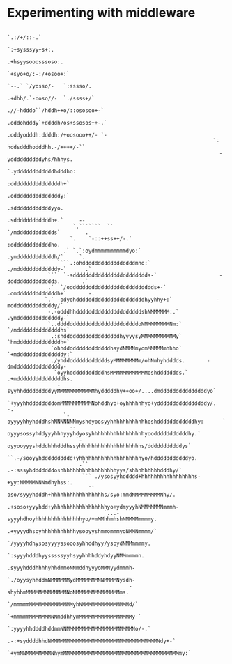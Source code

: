 # Experimenting with middleware


```
                                                                                  `.:/+/::-.`
                                                                                `:+sysssyy+s+:.
                                                                               .+hsyysooosssoso:.
                                                                              `+syo+o/:-:/+osoo+:`
                                                                       `--.` `/yosso/-   `:sssso/.
                                                                      .+dhh/.`-ooso//-  `./ssss+/`
                                                                   .//-hdddo``/hddh++o/::ososoo+-`
                                                                  .oddohdddy`+ddddh/os+ssosos++-.`
                                                                  .oddyodddh:ddddh:/+oosooo++/- `-
                                                                  `-hddsdddhodddhh.-/++++/-``
                                                                    -yddddddddddyhs/hhhys.
                                                                    `.yddddddddddddhdddho:
                                                                      :ddddddddddddddddh+`
                                                                      .odddddddddddddddy:`
                                                                       .sddddddddddddyyo.
                                                                       .sddddddddddddh+.`     --
                     `.```````  ``                                    `/mdddddddddddds`        .
                    `.    `-::++ss++/-.`                              :dddddddddddddho.
                  .` `.`:oydmmmmmmmmmmdyo:`                          .ymddddddddddddh/`     `.
                ````.:ohdddddddddddddddddmho:`                      ./mdddddddddddddy-`      .`
             ```  `-sdddddddddddddddddddddddds-`                    -ddddddddddddddds.       .`
             .`  `/oddddddddddddddddddddddddddds+-`                .omdddddddddddddh+`       -.
            `.` -odyohddddddddddddddddddddddhyyhhy+:`              -mddddddddddddddy/`
             -.-odddhhdddddddddddddddddddddshNMMMMMM:.`           .ymddddddddddddddy-`
             `..ddddddddddddddddddddddddddoNMMMMMMMMNm:`         `/mddddddddddddddhs`
              .:shddddddddddddddddddhyyyysyMMMMMMMMMMMy`         `hmddddddddddddddh+`
              `ohhdddddddddddddddhsydNMMNmyomMMMMMmhhho`        `+mdddddddddddddddy:`
              ./yhddddddddddddddsyMMMMMMMMm/ohNmhyhdddds.       -dmdddddddddddddddy-
               `oyyhdddddddddddhsMMMMMMMMMMMMoshddddddds.`     .+mdddddddddddddddhs.
                -syyhhdddddddddyyMMMMMMMMMMMMhydddddhy++oo+/....dmdddddddddddddddyo`
                 `+yyyhhddddddddomMMMMMMMMMMNohddhyo+oyhhhhhhyo+yddddddddddddddddy/.    -.
                  `-oyyyyhhyhdddhshNNNNNNNmyshdyoosyyhhhhhhhhhhhhoshddddddddddddhy:      `
                    --oyyysossyhddyyyhhhyyyhdyosyhhhhhhhhhhhhhhhhhyoodddddddddddhy.`
                      `-oyyooyyyshdddhhhdddhssyhhhhhhhhhhhhhhhhhhhhs/dddddddddddys`
                      ``.-/sooyyhdddddddddd+yhhhhhhhhhhhhhhhhhhhhyo/hdddddddddddyo.
                       .`` .-:sssyhdddddddoshhhhhhhhhhhhhhhhhhyys/shhhhhhhhhdddhy/`
                        ``` ./ysosyyhddddd+hhhhhhhhhhhhhhhhhs-+yy:NMMMMNNNmdhyhss:.
                          `` oso/syyyhdddh+hhhhhhhhhhhhhhhhhs/syo:mmdNMMMMMMMMNhy/.
                             .+soso+yyyhdd+yhhhhhhhhhhhhhhhhhyo+ydmyyyhNMMMMMMNmmmh-
                               `...-syyyhdhoyhhhhhhhhhhhhhhhyo/+mMMhhmhshNMMMMmmmmy.
                                    .+yyyydhsoyhhhhhhhhhhhysooyyshmmommmyoNMMNmmmm/`
                                     `/yyyyhdhysosyyyyssooosyhhddhyy/ysoydNMMmmmmy.
                                      `:syyyhdddhyysssssyyhsyyhhhhddyhdyyNMMmmmmh.
                                        .syyyhdddhhhhyhhdmmoNNmddhyyyoMMNyydmmmh-
                                       `./oyysyhhddmNMMMMMMydMMMMMMMNNMMMMNysdh-
                                       -shyhhmMMMMMMMMMMMMMNoNMMMMMMMMMMMMMMms.
                                       `/mmmmmMMMMMMMMMMMMMMyhNMMMMMMMMMMMMMMMd/`
                                        `+mmmmmMMMMMMMNNmddhhymMMMMMMMMMMMMMMMMMy-`
                                         `:yyyyhhddddhddmmNNMMMMMMMMMMMMMMMMMMMMMNo/-.`
                                     .-:+syddddhhdNMMMMMMMMMMMMMMMMMMMMMMMMMMMMMMMMMMNdy+-`
                                   `+ymNNMMMMMMMMNhymMMMMMMMMMMMMMMMMMMMMMMMMMMMMMMMMMMMMMmy:`
```
